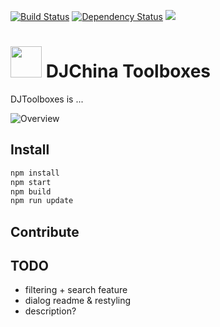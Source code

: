 [![Build Status](https://travis-ci.org/shujianbu/DJToolboxes.svg?branch=master)](https://travis-ci.org/shujianbu/DJToolboxes)
[![Dependency Status](https://david-dm.org/shujianbu/DJToolboxes.svg)](https://david-dm.org/shujianbu/DJToolboxes)
<a href="https://codeclimate.com/repos/56df8e60db68c000680032a3/feed"><img src="https://codeclimate.com/repos/56df8e60db68c000680032a3/badges/58d6970f42bfa25ee5e1/gpa.svg" /></a>

# <a href="http://djchina.org/"><img src="https://raw.githubusercontent.com/shujianbu/DJToolboxes/master/build/img/favicon.png" width="50"></a>  DJChina Toolboxes

DJToolboxes is ...

![Overview](https://raw.githubusercontent.com/shujianbu/DJToolboxes/master/overview.png)

## Install
```sh
npm install
npm start
npm build
npm run update
```
## Contribute

## TODO
* filtering + search feature
* dialog readme & restyling
* description?